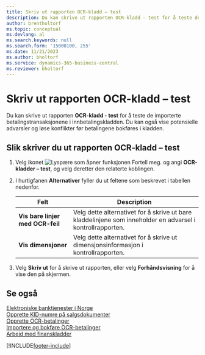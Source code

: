 ```yaml
---
title: Skriv ut rapporten OCR-kladd – test
description: Du kan skrive ut rapporten OCR-kladd – test for å teste de importerte betalingstransaksjonene i innbetalingskladden i den norske versjonen.
author: brentholtorf
ms.topic: conceptual
ms.devlang: al
ms.search.keywords: null
ms.search.form: '15000100, 255'
ms.date: 11/21/2023
ms.author: bholtorf
ms.service: dynamics-365-business-central
ms.reviewer: bholtorf
---
```

# Skriv ut rapporten OCR-kladd – test
Du kan skrive ut rapporten **OCR-kladd - test** for å teste de importerte betalingstransaksjonene i innbetalingskladden. Du kan også vise potensielle advarsler og løse konflikter før betalingene bokføres i kladden.  

## Slik skriver du ut rapporten OCR-kladd – test  

1.  Velg ikonet ![Lyspære som åpner funksjonen Fortell meg.](../../media/ui-search/search_small.png "Fortell hva du vil gjøre") og angi **OCR-kladder – test**, og velg deretter den relaterte koblingen.  
2.  I hurtigfanen **Alternativer** fyller du ut feltene som beskrevet i tabellen nedenfor.  

    |Felt|Description|  
    |---------------------------------|---------------------------------------|  
    |**Vis bare linjer med OCR-feil**|Velg dette alternativet for å skrive ut bare kladdelinjene som inneholder en advarsel i kontrollrapporten.|  
    |**Vis dimensjoner**|Velg dette alternativet for å skrive ut dimensjonsinformasjon i kontrollrapporten.|  

3.  Velg **Skriv ut** for å skrive ut rapporten, eller velg **Forhåndsvisning** for å vise den på skjermen.  

## Se også  
 [Elektroniske banktjenester i Norge](electronic-banking-in-norway.md)   
 [Opprette KID-numre på salgsdokumenter](how-to-set-up-kid-numbers-on-sales-documents.md)   
 [Opprette OCR-betalinger](how-to-set-up-ocr-payments.md)   
 [Importere og bokføre OCR-betalinger](how-to-import-and-post-ocr-payments.md)   
 [Arbeid med finanskladder](../../ui-work-general-journals.md)


[!INCLUDE[footer-include](../../includes/footer-banner.md)]